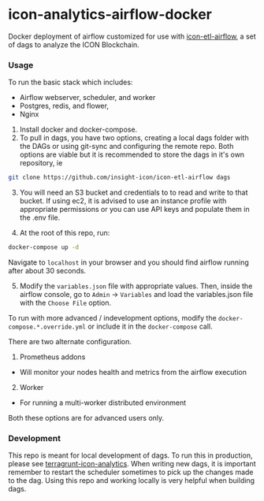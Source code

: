 # icon-analytics-airflow-docker

Docker deployment of airflow customized for use with [icon-etl-airflow](https://github.com/insight-icon/icon-etl-airflow), a set of dags to analyze the ICON Blockchain.

### Usage

To run the basic stack which includes:
- Airflow webserver, scheduler, and worker
- Postgres, redis, and flower, 
- Nginx

1. Install docker and docker-compose.  
2. To pull in dags, you have two options, creating a local dags folder with the DAGs or using git-sync and configuring the remote repo.  Both options are viable but it is recommended to store the dags in it's own repository, ie 

```bash
git clone https://github.com/insight-icon/icon-etl-airflow dags
```

3. You will need an S3 bucket and credentials to to read and write to that bucket.  If using ec2, it is advised to use an instance profile with appropriate permissions or you can use API keys and populate them in the .env file. 

4. At the root of this repo, run: 
```bash
docker-compose up -d 
``` 

Navigate to `localhost` in your browser and you should find airflow running after about 30 seconds. 

5. Modify the `variables.json` file with appropriate values. Then, inside the airflow console, go to `Admin` -> `Variables` and load the variables.json file with the `Choose File` option.


To run with more advanced / indevelopment options, modify the `docker-compose.*.override.yml` or include it in the `docker-compose` call. 

There are two alternate configuration. 

1. Prometheus addons 
- Will monitor your nodes health and metrics from the airflow execution 
2. Worker 
- For running a multi-worker distributed environment

Both these options are for advanced users only. 

### Development 

This repo is meant for local development of dags.  To run this in production, please see [terragrunt-icon-analytics](https://github.com/insight-icon/terragrunt-icon-analytics). When writing new dags, it is important remember to restart the scheduler sometimes to pick up the changes made to the dag.  Using this repo and working locally is very helpful when building dags. 
